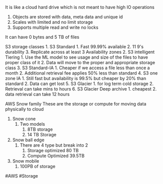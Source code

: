 It is like a cloud hard drive which is not meant to have high IO operations 
1. Objects are stored with data, meta data and unique id 
2. Scales with limited and no limit storage 
3. Supports multiple read and write no locks 

It can have 0 bytes and 5 TB of files


S3 storage classes
	1. S3 Standard 
		1. Fast 99.99% available 
		2. 11 9's durability 
		3. Replicate across at least 3 Availability zones
	2. S3 intelligent Tiering 
		1. Use the ML model to see usage and size of the files to have proper class of it 
		2. Data will move to the proper and appropriate storage class 
	3. S3 Standard-IA
		1. Cheaper if we access a file less than once a month
		2. Additional retrieval fee applies 50% less than standard
	4. S3 one zone IA
		1. Still fast but availability is 99.5% but cheaper by 20% than standard 
		2. Data can get lost 
	5. S3 Glacier 
		1. for log term cold storage 
		2. Retrieval can take mins to hours 
	6. S3 Glacier Deep archive 
		1. cheapest
		2. data retrieval can take 12 hours 

AWS Snow family 
These are the storage or compute for moving data physically to cloud 
1. Snow cone 
	1. Two models 
		1. 8TB storage 
		2. 14 TB Storage
2. Snow ball edge
	1. There are 4 type but break into 2
		1. Storage optimized 80 TB
		2. Compute Optimized 39.5TB
3. Snow mobile 
	1. 100PB of storage

#AWS #Storage
